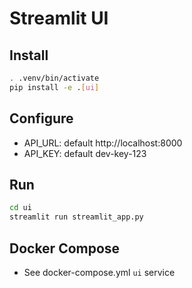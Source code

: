 # Streamlit UI

## Install
```bash
. .venv/bin/activate
pip install -e .[ui]
```

## Configure
- API_URL: default http://localhost:8000
- API_KEY: default dev-key-123

## Run
```bash
cd ui
streamlit run streamlit_app.py
```

## Docker Compose
- See docker-compose.yml `ui` service